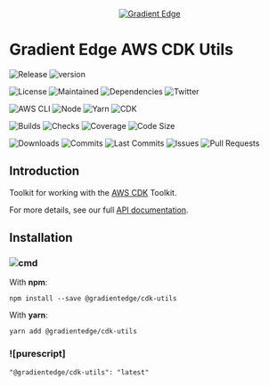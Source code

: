 <div align='center'>

<a href="https://gradientedge.com">![Gradient Edge][logo]</a>

</div>

# Gradient Edge AWS CDK Utils


![Release][release]
![version][version]

![License][license]
![Maintained][maintained]
![Dependencies][dependencies]
![Twitter][twitter]

![AWS CLI][aws-cli-badge]
![Node][node-badge]
![Yarn][yarn-badge]
![CDK][cdk-badge]

![Builds][builds]
![Checks][checks]
![Coverage][coverage]
![Code Size][code-size]

![Downloads][downloads]
![Commits][commits]
![Last Commits][last-commit]
![Issues][issues]
![Pull Requests][pr]


## Introduction

Toolkit for working with the [AWS CDK][aws-cdk] Toolkit.

For more details, see our full [API documentation](https://gradientedge.github.io/cdk-utils/).

## Installation

### ![cmd]

With **npm**:

```shell
npm install --save @gradientedge/cdk-utils
```

With **yarn**:

```shell
yarn add @gradientedge/cdk-utils
```

### ![purescript]

```
"@gradientedge/cdk-utils": "latest"
```

<!-- references -->

[aws-cdk]: https://docs.aws.amazon.com/cdk/latest/guide/home.html
[builds]: https://img.shields.io/github/workflow/status/gradientedge/cdk-utils/CI-Pipeline
[cdk-badge]: https://img.shields.io/github/package-json/dependency-version/gradientedge/cdk-utils/aws-cdk-lib
[checks]: https://img.shields.io/github/checks-status/gradientedge/cdk-utils/main
[cmd]: https://img.shields.io/badge/command--line-4D4D4D?logo=windows-terminal&style=for-the-badge
[code-size]: https://img.shields.io/github/languages/code-size/gradientedge/cdk-utils
[coverage]: https://codecov.io/gh/gradientedge/cdk-utils/branch/main/graph/badge.svg
[commits]: https://img.shields.io/github/commit-activity/m/gradientedge/cdk-utils
[downloads]: https://img.shields.io/npm/dw/@gradientedge/cdk-utils
[dependencies]: https://img.shields.io/librariesio/release/npm/@gradientedge/cdk-utils
[issues]: https://img.shields.io/github/issues/gradientedge/cdk-utils.svg
[pr]: https://img.shields.io/github/issues-pr/gradientedge/cdk-utils.svg
[version]: https://img.shields.io/npm/v/@gradientedge/cdk-utils
[last-commit]: https://img.shields.io/github/last-commit/gradientedge/cdk-utils
[license]: https://img.shields.io/github/license/gradientedge/cdk-utils
[logo]: https://cdn-images-1.medium.com/max/980/1*WsecR3i1TM7DbxKW_3VNQA@2x.png
[maintained]: https://img.shields.io/badge/maintained-YES-green
[node-badge]: https://img.shields.io/node/v/@gradientedge/cdk-utils
[release]: https://img.shields.io/github/release/gradientedge/cdk-utils.svg
[yarn-badge]: https://img.shields.io/badge/yarn-1.22.10-green?logo=yarn
[aws-cli-badge]: https://img.shields.io/badge/aws--cli-2.3.4-777BB4?logo=amazon-aws
[twitter]: https://img.shields.io/twitter/follow/gradientedge

